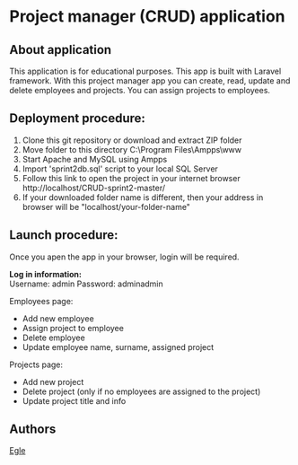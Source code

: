 # Project manager (CRUD) application

## About application

This application is for educational purposes. This app is built with Laravel framework. With this project manager app you can create, read, update and delete employees and projects. You can assign projects to employees.

## Deployment procedure:

1. Clone this git repository or download and extract ZIP folder
2. Move folder to this directory C:\Program Files\Ampps\www
3. Start Apache and MySQL using Ampps
4. Import 'sprint2db.sql' script to your local SQL Server
5. Follow this link to open the project in your internet browser http://localhost/CRUD-sprint2-master/
6. If your downloaded folder name is different, then your address in browser will be "localhost/your-folder-name"

## Launch procedure:

Once you apen the app in your browser, login will be required.

**Log in information:**  
Username: admin
Password: adminadmin

Employees page:

-   Add new employee
-   Assign project to employee
-   Delete employee
-   Update employee name, surname, assigned project

Projects page:

-   Add new project
-   Delete project (only if no employees are assigned to the project)
-   Update project title and info

## Authors

[Egle](https://github.com/EgleJuske/)
